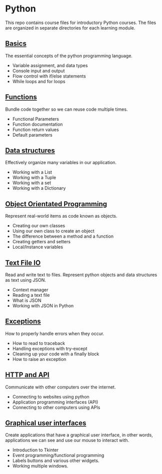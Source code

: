 # Python

This repo contains course files for introductory Python courses. The files are
organized in separate directories for each learning module.

## [Basics](./01_basics/)

The essential concepts of the python programming language.

- Variable assignment, and data types
- Console input and output
- Flow control with if/else statements
- While loops and for loops


## [Functions](./02_functions/)

Bundle code together so we can reuse code multiple times.

- Functional Parameters
- Function documentation
- Function return values
- Default parameters

## [Data structures](./03_data_structures/)

Effectively organize many variables in our application.

- Working with a List
- Working with a Tuple
- Working with a set
- Working with a Dictionary

## [Object Orientated Programming](./04_oop/)

Represent real-world items as code known as objects.

- Creating our own classes
- Using our own class to create an object
- The difference between a method and a function
- Creating getters and setters
- Local/Instance variables

## [Text File IO](./05_text_file_io/)

Read and write text to files. Represent python objects and data structures as
text using JSON.

- Context manager
- Reading a text file
- What is JSON
- Working with JSON in Python

## [Exceptions](./06_exceptions/)

How to properly handle errors when they occur.

- How to read to traceback
- Handling exceptions with try-except
- Cleaning up your code with a finally block
- How to raise an exception

## [HTTP and API](./07_http_and_api/)

Communicate with other computers over the internet.

- Connecting to websites using python
- Application programming interfaces (API)
- Connecting to other computers using APIs

## [Graphical user interfaces](./08_gui/)

Create applications that have a graphical user interface, in other words,
applications we can see and use our mouse to interact with.

- Introduction to Tkinter
- Event programming/functional programming
- Labels buttons and various other widgets.
- Working multiple windows.
